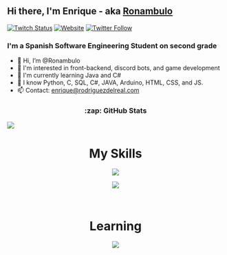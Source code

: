[Instagram]: https://www.instagram.com/burnedreel/
[Twitter]: https://twitter.com/Ronambulo
[TikTok]: https://www.tiktok.com/@Ronambulo_
[Youtube]: https://www.youtube.com/channel/UC7UvzyArXEhe2yQc0yrR-zQ
[Website]: https://rodriguezdelreal.com/
[Twitch]: https://www.twitch.tv/Ronambulo

## Hi there, I'm Enrique - aka [Ronambulo][Twitch]

[![Twitch Status](https://img.shields.io/twitch/status/ronambulo?color=9146FF&label=Ronambulo_%20twitch&logo=twitch&logoColor=white&style=for-the-badge)][Twitch]
[![Website](https://img.shields.io/website?label=rodriguezdelreal.com&style=for-the-badge&url=https%3A%2F%2Frodriguezdelreal.com/)](https://rodriguezdelreal.com/)
[![Twitter Follow](https://img.shields.io/twitter/follow/ronambulo?color=1DA1F2&logo=twitter&style=for-the-badge)](https://twitter.com/intent/follow?original_referer=https%3A%2F%2Fgithub.com%2Fronambulo&screen_name=ronambulo)


### I'm a Spanish Software Engineering Student on second grade

- 👋 Hi, I’m @Ronambulo
- 👀 I'm interested in front-backend, discord bots, and game development
- 🌱 I'm currently learning Java and C#
- 🌳 I know Python, C, SQL, C#, JAVA, Arduino, HTML, CSS, and JS.
- 📫 Contact: [enrique@rodriguezdelreal.com](mailto:enrique@rodriguezdelreal.com)

<div align="center">
<h3>:zap: GitHub Stats</h1>
  
  <div style="float: left;">
    <img src="https://streak-stats.demolab.com?user=ronambulo&theme=dark&hide_border=true&background=303238&ring=004932&fire=01DD00&currStreakLabel=019A01" />
  </div>
</div>

<br>
<h1 align="center">My Skills</h1>

<p align="center">
  <a href="https://github.com/ronambulo">
    <img src="https://skillicons.dev/icons?i=js,html,css,aws,mysql,github,cloudflare,vscode,visualstudio" />
  </a>
</p>

<p align="center">
  <a href="https://github.com/ronambulo">
    <img src="https://skillicons.dev/icons?i=c,cs,arduino,discord,blender,unity,python,eclipse,java,linux" />
  </a>
</p>
<br>
<h1 align="center">Learning</h1>

<p align="center">
  <a href="https://github.com/ronambulo">
    <img src="https://skillicons.dev/icons?i=bots,r,react,md" />
  </a>
</p>


